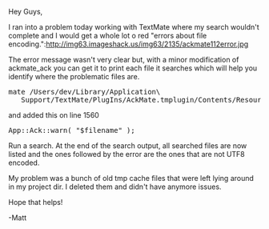 Hey Guys,

I ran into a problem today working with TextMate where my search wouldn't complete and I would get a whole lot o red "errors about file encoding.":http://img63.imageshack.us/img63/2135/ackmate112error.jpg

The error message wasn't very clear but, with a minor modification of ackmate_ack you can get it to print each file it searches which will help you identify where the problematic files are.

<pre>
mate /Users/dev/Library/Application\ 
   Support/TextMate/PlugIns/AckMate.tmplugin/Contents/Resources/ackmate_ack
</pre>

and added this on line 1560

<pre>
App::Ack::warn( "$filename" );
</pre>

Run a search. At the end of the search output, all searched files are now listed and the ones followed by the error are the ones that are not UTF8 encoded.

My problem was a bunch of old tmp cache files that were left lying around in my project dir. I deleted them and didn't have anymore issues. 

Hope that helps!

-Matt